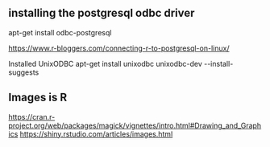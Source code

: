 ## installing the postgresql odbc driver

apt-get install odbc-postgresql

https://www.r-bloggers.com/connecting-r-to-postgresql-on-linux/

Installed UnixODBC
apt-get install unixodbc unixodbc-dev --install-suggests

## Images is R

https://cran.r-project.org/web/packages/magick/vignettes/intro.html#Drawing_and_Graphics
https://shiny.rstudio.com/articles/images.html

